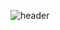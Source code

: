 ![header](https://capsule-render.vercel.app/api?waving&color=49eb34&text=Hi!&desc=abcd&fontColor=000000&height=250&fontSize=100)
